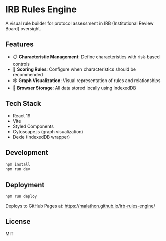 # IRB Rules Engine

A visual rule builder for protocol assessment in IRB (Institutional Review Board) oversight.

## Features

- 📋 **Characteristic Management**: Define characteristics with risk-based controls
- 🎯 **Scoring Rules**: Configure when characteristics should be recommended
- 🕸️ **Graph Visualization**: Visual representation of rules and relationships
- 💾 **Browser Storage**: All data stored locally using IndexedDB

## Tech Stack

- React 19
- Vite
- Styled Components
- Cytoscape.js (graph visualization)
- Dexie (IndexedDB wrapper)

## Development

```bash
npm install
npm run dev
```

## Deployment

```bash
npm run deploy
```

Deploys to GitHub Pages at: https://malathon.github.io/irb-rules-engine/

## License

MIT
